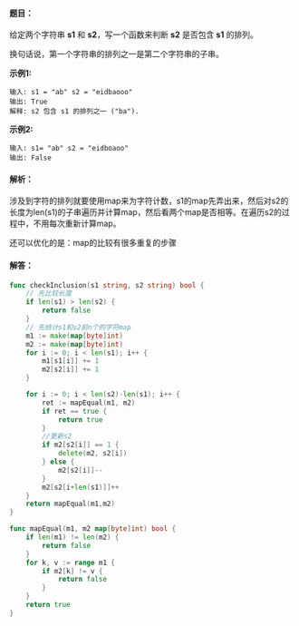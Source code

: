 #### 题目：

给定两个字符串 **s1** 和 **s2**，写一个函数来判断 **s2** 是否包含 **s1** 的排列。

换句话说，第一个字符串的排列之一是第二个字符串的子串。

**示例1:**

```
输入: s1 = "ab" s2 = "eidbaooo"
输出: True
解释: s2 包含 s1 的排列之一 ("ba").
```

 

**示例2:**

```
输入: s1= "ab" s2 = "eidboaoo"
输出: False
```



#### 解析：

涉及到字符的排列就要使用map来为字符计数，s1的map先弄出来，然后对s2的长度为len(s1)的子串遍历并计算map，然后看两个map是否相等。在遍历s2的过程中，不用每次重新计算map。

还可以优化的是：map的比较有很多重复的步骤



#### 解答：

```go
func checkInclusion(s1 string, s2 string) bool {
	// 先比较长度
	if len(s1) > len(s2) {
		return false
	}
	// 先统计s1和s2前n个的字符map
	m1 := make(map[byte]int)
	m2 := make(map[byte]int)
	for i := 0; i < len(s1); i++ {
		m1[s1[i]] += 1
		m2[s2[i]] += 1
	}

	for i := 0; i < len(s2)-len(s1); i++ {
		ret := mapEqual(m1, m2)
		if ret == true {
			return true
		}
		//更新s2
		if m2[s2[i]] == 1 {
			delete(m2, s2[i])
		} else {
			m2[s2[i]]--
		}
		m2[s2[i+len(s1)]]++
	}
	return mapEqual(m1,m2)
}

func mapEqual(m1, m2 map[byte]int) bool {
	if len(m1) != len(m2) {
		return false
	}
	for k, v := range m1 {
		if m2[k] != v {
			return false
		}
	}
	return true
}
```

